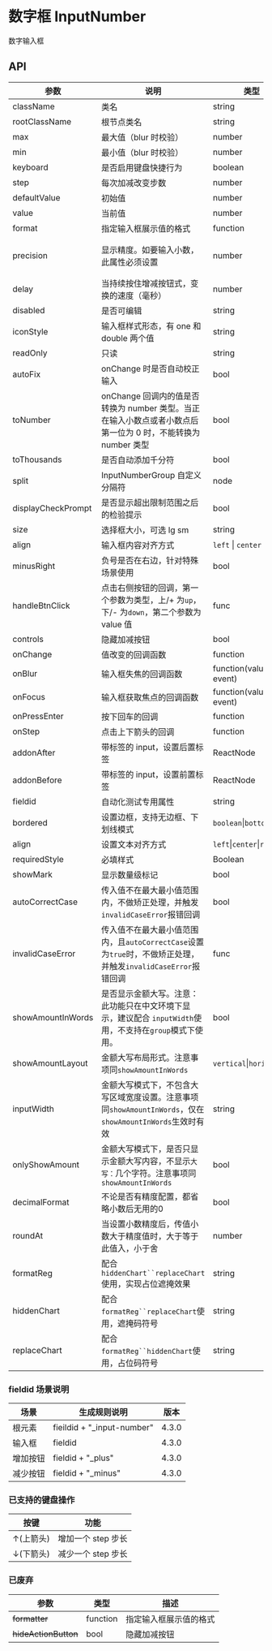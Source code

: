 # 数字框 InputNumber

数字输入框

## API

<!--InputNumber-->

| 参数               | 说明                                                                                                         | 类型                          | 默认值               | 版本   |
| ------------------ | ------------------------------------------------------------------------------------------------------------ | ----------------------------- | -------------------- | ------ |
| className          | 类名                                                                                                         | string                        | -                    |
| rootClassName      | 根节点类名                                                                                                   | string                        | -                    | v4.0.0 |
| max                | 最大值（blur 时校验）                                                                                        | number                        | -                    |
| min                | 最小值（blur 时校验）                                                                                        | number                        | -                    |
| keyboard           | 是否启用键盘快捷行为                                                                                         | boolean                       | true                 | v4.4.4 |
| step               | 每次加减改变步数                                                                                             | number                        | 1                    |
| defaultValue       | 初始值                                                                                                       | number                        | -                    |
| value              | 当前值                                                                                                       | number                        | 0                    |
| format             | 指定输入框展示值的格式                                                                                       | function                      | -                    |
| precision          | 显示精度。如要输入小数，此属性必须设置                                                                       | number                        | 显示小数点后面的位数 |
| delay              | 当持续按住增减按钮式，变换的速度（毫秒）                                                                     | number                        | 300                  |
| disabled           | 是否可编辑                                                                                                   | string                        | -                    |
| iconStyle          | 输入框样式形态，有 one 和 double 两个值                                                                      | string                        | double               | v4.0.0 |
| readOnly           | 只读                                                                                                         | string                        | -                    |
| autoFix            | onChange 时是否自动校正输入                                                                                  | bool                          | false                | v4.1.7 |
| toNumber           | onChange 回调内的值是否转换为 number 类型。当正在输入小数点或者小数点后第一位为 0 时，不能转换为 number 类型 | bool                          | true                 |
| toThousands        | 是否自动添加千分符                                                                                           | bool                          | false                |
| split              | InputNumberGroup 自定义分隔符                                                                                | node                          | ~                    |
| displayCheckPrompt | 是否显示超出限制范围之后的检验提示                                                                           | bool                          | false                |
| size               | 选择框大小，可选 lg sm                                                                                       | string                        | default              |
| align              | 输入框内容对齐方式                                                                                           | `left` \| `center` \| `right` | `left`               | 4.4.5  |
| minusRight         | 负号是否在右边，针对特殊场景使用                                                                             | bool                          | false                |
| handleBtnClick     | 点击右侧按钮的回调，第一个参数为类型，上/+ 为`up`，下/- 为`down`，第二个参数为 value 值                      | func                          | -                    |
| controls           | 隐藏加减按钮                                                                                                 | bool                          | false                |
| onChange           | 值改变的回调函数                                                                                             | function                      | -                    |
| onBlur             | 输入框失焦的回调函数                                                                                         | function(value, event)        | -                    |
| onFocus            | 输入框获取焦点的回调函数                                                                                     | function(value, event)        | -                    |
| onPressEnter       | 按下回车的回调                                                                                               | function                      | -                    | v4.0.0 |
| onStep             | 点击上下箭头的回调                                                                                           | function                      | -                    | v4.0.0 |
| addonAfter         | 带标签的 input，设置后置标签                                                                                 | ReactNode                     | -                    | v4.1.6 |
| addonBefore        | 带标签的 input，设置前置标签                                                                                 | ReactNode                     | -                    | v4.1.6 |
| fieldid            | 自动化测试专用属性                                                                                           | string                        | -                    | 4.3.0  |
| bordered           | 设置边框，支持无边框、下划线模式                                                                             | `boolean`\|`bottom`           | -                    | 4.5.2  |
| align              | 设置文本对齐方式                                                                                             | `left`\|`center`\|`right`     | -                    | 4.5.2  |
| requiredStyle      | 必填样式                                                                                                     | Boolean                       | false                | 4.6.6  |
| showMark           | 显示数量级标记                                                                                               | bool                          | false                | 4.6.3  |
| autoCorrectCase    | 传入值不在最大最小值范围内，不做矫正处理，并触发`invalidCaseError`报错回调                                         | bool                          | false                |
| invalidCaseError   | 传入值不在最大最小值范围内，且`autoCorrectCase`设置为`true`时，不做矫正处理，并触发`invalidCaseError`报错回调        | func                          | -                |
| showAmountInWords  | 是否显示金额大写。注意：此功能只在中文环境下显示，建议配合 `inputWidth`使用，不支持在`group`模式下使用。                | bool                          | false                |
| showAmountLayout   | 金额大写布局形式。注意事项同`showAmountInWords`                                                               | `vertical`\|`horizontal`      | `vertical`                |
| inputWidth         | 金额大写模式下，不包含大写区域宽度设置。注意事项同`showAmountInWords`，仅在`showAmountInWords`生效时有效             | string                       | -                |
| onlyShowAmount     | 金额大写模式下，是否只显示金额大写内容，不显示`大写：`几个字符。注意事项同`showAmountInWords`                          | bool                         |   false              |
| decimalFormat      | 不论是否有精度配置，都省略小数后无用的0                                                                          | bool                         |   false              |
| roundAt            | 当设置小数精度后，传值小数大于精度值时，大于等于此值入，小于舍                                                                           | number                         |   5              |
| formatReg          | 配合`hiddenChart``replaceChart`使用，实现占位遮掩效果                                                                           | string                         |   -             |
| hiddenChart        | 配合`formatReg``replaceChart`使用，遮掩码符号                                                                         | string                         |   `*`            |
| replaceChart       | 配合`formatReg``hiddenChart`使用，占位码符号                                                                        | string                         |   `#`            |

### fieldid 场景说明

| 场景     | 生成规则说明                | 版本  |
| -------- | --------------------------- | ----- |
| 根元素   | fieildid + "\_input-number" | 4.3.0 |
| 输入框   | fieldid                     | 4.3.0 |
| 增加按钮 | fieldid + "\_plus"          | 4.3.0 |
| 减少按钮 | fieldid + "\_minus"         | 4.3.0 |

### 已支持的键盘操作

| 按键      | 功能               |
| --------- | ------------------ |
| ↑(上箭头) | 增加一个 step 步长 |
| ↓(下箭头) | 减少一个 step 步长 |

### 已废弃

| 参数                 | 类型     | 描述                   |
| -------------------- | -------- | ---------------------- |
| ~~formatter~~        | function | 指定输入框展示值的格式 |
| ~~hideActionButton~~ | bool     | 隐藏加减按钮           |
